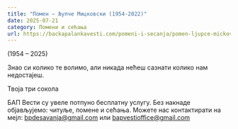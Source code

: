 ```yaml
---
title: "Помен – Љупче Мицковски (1954-2022)"
date: 2025-07-21
category: Помени и сећања
url: https://backapalankavesti.com/pomeni-i-secanja/pomen-ljupce-mickovski-1954-2022/
---
```


(1954 – 2025)

Знао си колико те волимо, али никада нећеш сазнати колико нам недостајеш.

Твоја три сокола

БАП Вести су увеле потпуно бесплатну услугу. Без накнаде објављујемо: читуље, помене и сећања. Можете нас контактирати на мејл: bpdesavanja@gmail.com или bapvestioffice@gmail.com
